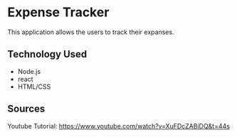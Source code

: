 # Expense Tracker
This application allows the users to track their expanses. 

## Technology Used
- Node.js
- react
- HTML/CSS

## Sources
Youtube Tutorial: https://www.youtube.com/watch?v=XuFDcZABiDQ&t=44s